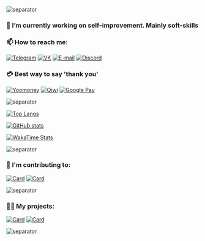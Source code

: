 ![separator](https://user-images.githubusercontent.com/36935426/148455126-17a57128-b844-4ee5-9c6b-cbe3dd0cfcec.png)

### 🔭 I’m currently working on self-improvement. Mainly soft-skills

### 📫 How to reach me:

[![Telegram](https://img.icons8.com/fluency/40/000000/telegram-app.png)](https://t.me/hikariatama)
[![VK](https://img.icons8.com/fluency/40/000000/vk-circled.png)](https://vk.com/dan.innocoffee)
[![E-mail](https://img.icons8.com/fluency/40/000000/circled-envelope.png)](mailto:me@hikariatama.ru)
[![Discord](https://img.icons8.com/fluency/40/000000/discord.png)](https://discordapp.com/users/600334396104376341)

### 💳 Best way to say 'thank you'

[![Yoomoney](https://img.icons8.com/7C4DFF/ios-filled/40/yandex-money)](https://yoomoney.ru/to/4100116399134842)
[![Qiwi](https://img.icons8.com/FBC02D/ios-filled/40/qiwi)](https://qiwi.com/n/DANPROGER)
[![Google Pay](https://img.icons8.com/color/48/000000/google-pay-india.png)](https://yoomoney.ru/quickpay/confirm.xml?receiver=4100116399134842&quickpay-form=shop&targets=Buy%20me%20a%20coffee&paymentType=SB&sum=150)

![separator](https://user-images.githubusercontent.com/36935426/148455126-17a57128-b844-4ee5-9c6b-cbe3dd0cfcec.png)

[![Top Langs](https://github-readme-stats.vercel.app/api/top-langs/?username=hikariatama&show_icons=true&theme=dracula&border_radius=10&hide_border=true&hide_title=true)](https://github.com/anuraghazra/github-readme-stats)

[![GitHub stats](https://github-readme-stats.vercel.app/api?username=hikariatama&count_private=true&show_icons=true&theme=dracula&border_radius=10&hide_border=true&hide_title=true)](https://github.com/anuraghazra/github-readme-stats)

[![WakaTime Stats](https://github-readme-stats.vercel.app/api/wakatime?username=innocoffee&show_icons=true&theme=dracula&border_radius=10&hide_border=true&hide_title=true)](https://github.com/anuraghazra/github-readme-stats)

![separator](https://user-images.githubusercontent.com/36935426/148455126-17a57128-b844-4ee5-9c6b-cbe3dd0cfcec.png)

### 💼 I'm contributing to:

[![Card](https://github-readme-stats.vercel.app/api/pin/?username=GeekTG&repo=Telethon&theme=dracula&border_radius=10&hide_border=true)](https://github.com/anuraghazra/github-readme-stats)
[![Card](https://github-readme-stats.vercel.app/api/pin/?username=GeekTG&repo=Friendly-Telegram&theme=dracula&border_radius=10&hide_border=true)](https://github.com/anuraghazra/github-readme-stats)

![separator](https://user-images.githubusercontent.com/36935426/148455126-17a57128-b844-4ee5-9c6b-cbe3dd0cfcec.png)

### 🧙‍♂️ My projects:

[![Card](https://github-readme-stats.vercel.app/api/pin/?username=hikariatama&repo=ftg&theme=dracula&border_radius=10&hide_border=true)](https://github.com/anuraghazra/github-readme-stats)
[![Card](https://github-readme-stats.vercel.app/api/pin/?username=hikariatama&repo=host&theme=dracula&border_radius=10&hide_border=true)](https://github.com/anuraghazra/github-readme-stats)

![separator](https://user-images.githubusercontent.com/36935426/148455126-17a57128-b844-4ee5-9c6b-cbe3dd0cfcec.png)
